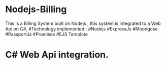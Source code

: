 # Nodejs-Billing
This is a Billing System built on Nodejs , this system is integrated to a Web Api on C#,
#Technology implemented :
#Nodejs
#ExpressJs
#Moongose
#PassportJs
#Promises
#EJS Template
# C# Web Api integration.
